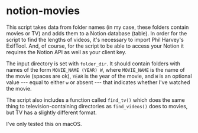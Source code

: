 # notion-movies

This script takes data from folder names (in my case, these folders contain
movies or TV) and adds them to a Notion database (table). In order for the
script to find the lengths of videos, it's necessary to import Phil Harvey's
ExifTool. And, of course, for the script to be able to access your Notion it
requires the Notion API as well as your client key.

The input directory is set with `folder_dir`. It should contain folders with
names of the form `MOVIE_NAME (YEAR) W`, where `MOVIE_NAME` is the name of the movie
(spaces are ok), `YEAR` is the year of the movie, and `W` is an optional value ---
equal to either `w` or absent --- that indicates whether I've watched the movie.

The script also includes a function called `find_tv()` which does the same thing
to television-containing directories as `find_videos()` does to movies, but TV
has a slightly different format.

I've only tested this on macOS.

